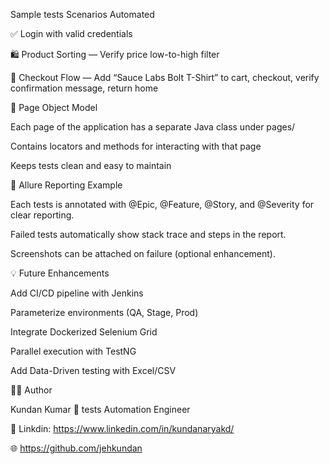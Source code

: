 Sample tests Scenarios Automated

✅ Login with valid credentials

🛍️ Product Sorting — Verify price low-to-high filter

🧾 Checkout Flow — Add “Sauce Labs Bolt T-Shirt” to cart, checkout, verify confirmation message, return home

📁 Page Object Model

Each page of the application has a separate Java class under pages/

Contains locators and methods for interacting with that page

Keeps tests clean and easy to maintain

📝 Allure Reporting Example

Each tests is annotated with @Epic, @Feature, @Story, and @Severity for clear reporting.

Failed tests automatically show stack trace and steps in the report.

Screenshots can be attached on failure (optional enhancement).

💡 Future Enhancements

 Add CI/CD pipeline with Jenkins

 Parameterize environments (QA, Stage, Prod)

 Integrate Dockerized Selenium Grid

 Parallel execution with TestNG

 Add Data-Driven testing with Excel/CSV

👨‍💻 Author

Kundan Kumar
💼 tests Automation Engineer

📧 Linkdin: https://www.linkedin.com/in/kundanaryakd/

🌐 https://github.com/jehkundan

